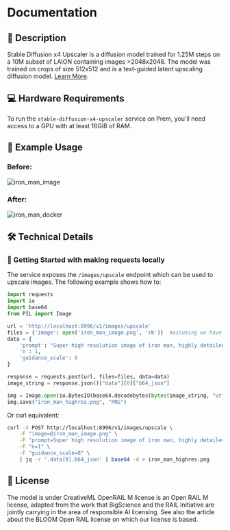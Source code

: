 # Documentation

## 📌 Description

Stable Diffusion x4 Upscaler is a diffusion model trained for 1.25M steps on a 10M subset of LAION containing images >2048x2048. The model was trained on crops of size 512x512 and is a text-guided latent upscaling diffusion model. <a href='https://huggingface.co/stabilityai/stable-diffusion-x4-upscaler' target='_blank'>Learn More</a>.

## 💻 Hardware Requirements

To run the `stable-diffusion-x4-upscaler` service on Prem, you'll need access to a GPU with at least 16GiB of RAM.

## 📒 Example Usage

### Before:
![iron_man_image](https://github.com/premAI-io/prem-registry/assets/35634788/4557aa21-3707-4ee0-a92c-280d8158bd62)

### After:
![iron_man_docker](https://github.com/premAI-io/prem-registry/assets/35634788/fc661788-7805-49c7-bb18-938918bf30b7)

## 🛠️ Technical Details

### 🚀 Getting Started with making requests locally

The service exposes the `/images/upscale` endpoint which can be used to upscale images. The following example shows how to:

```python
import requests
import io
import base64
from PIL import Image

url = 'http://localhost:8996/v1/images/upscale'
files = {'image': open('iron_man_image.png', 'rb')}  #assuming we have an avg resolution quality iron man image here
data = {
    'prompt': "Super high resolution image of iron man, highly detailed, real life.",
    'n': 1,
    'guidance_scale': 8
}

response = requests.post(url, files=files, data=data)
image_string = response.json()["data"][0]["b64_json"]

img = Image.open(io.BytesIO(base64.decodebytes(bytes(image_string, "utf-8"))))
img.save("iron_man_highres.png", "PNG")

```

Or curl equivalent:
```bash
curl -X POST http://localhost:8996/v1/images/upscale \
    -F "image=@iron_man_image.png" \
    -F "prompt=Super high resolution image of iron man, highly detailed, real life." \
    -F "n=1" \
    -F "guidance_scale=8" \
    | jq -r '.data[0].b64_json' | base64 -d > iron_man_highres.png
```

## 📜 License

The model is under CreativeML OpenRAIL M license is an Open RAIL M license, adapted from the work that BigScience and the RAIL Initiative are jointly carrying in the area of responsible AI licensing. See also the article about the BLOOM Open RAIL license on which our license is based.
